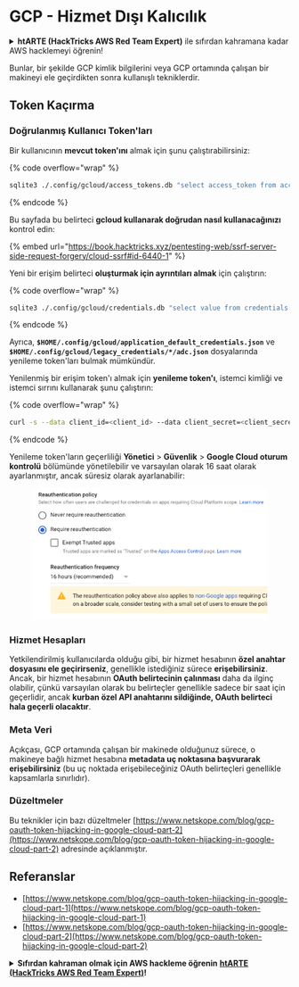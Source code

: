 # GCP - Hizmet Dışı Kalıcılık

<details>

<summary><strong>htARTE (HackTricks AWS Red Team Expert)</strong> ile sıfırdan kahramana kadar AWS hacklemeyi öğrenin!</summary>

HackTricks'i desteklemenin diğer yolları:

- Şirketinizin **HackTricks'te reklamını görmek** veya **HackTricks'i PDF olarak indirmek** için [**ABONELİK PLANLARI**](https://github.com/sponsors/carlospolop)'na göz atın!
- [**Resmi PEASS & HackTricks ürünlerini**](https://peass.creator-spring.com) edinin
- [**The PEASS Family**](https://opensea.io/collection/the-peass-family)'i keşfedin, özel [**NFT'lerimiz**](https://opensea.io/collection/the-peass-family) koleksiyonumuz
- 💬 [**Discord grubuna**](https://discord.gg/hRep4RUj7f) veya [**telegram grubuna**](https://t.me/peass) **katılın** veya bizi **Twitter** 🐦 [**@hacktricks\_live**](https://twitter.com/hacktricks\_live)'da **takip edin**.
- **Hacking püf noktalarınızı paylaşarak PR göndererek** [**HackTricks**](https://github.com/carlospolop/hacktricks) ve [**HackTricks Cloud**](https://github.com/carlospolop/hacktricks-cloud) github depolarına katkıda bulunun.

</details>

Bunlar, bir şekilde GCP kimlik bilgilerini veya GCP ortamında çalışan bir makineyi ele geçirdikten sonra kullanışlı tekniklerdir.

## Token Kaçırma

### Doğrulanmış Kullanıcı Token'ları

Bir kullanıcının **mevcut token'ını** almak için şunu çalıştırabilirsiniz:

{% code overflow="wrap" %}
```bash
sqlite3 ./.config/gcloud/access_tokens.db "select access_token from access_tokens where account_id='<email>';"
```
{% endcode %}

Bu sayfada bu belirteci **gcloud kullanarak doğrudan nasıl kullanacağınızı** kontrol edin:

{% embed url="https://book.hacktricks.xyz/pentesting-web/ssrf-server-side-request-forgery/cloud-ssrf#id-6440-1" %}

Yeni bir erişim belirteci **oluşturmak için ayrıntıları almak** için çalıştırın:

{% code overflow="wrap" %}
```bash
sqlite3 ./.config/gcloud/credentials.db "select value from credentials where account_id='<email>';"
```
{% endcode %}

Ayrıca, **`$HOME/.config/gcloud/application_default_credentials.json`** ve **`$HOME/.config/gcloud/legacy_credentials/*/adc.json`** dosyalarında yenileme token'ları bulmak mümkündür.

Yenilenmiş bir erişim token'ı almak için **yenileme token'ı**, istemci kimliği ve istemci sırrını kullanarak şunu çalıştırın:

{% code overflow="wrap" %}
```bash
curl -s --data client_id=<client_id> --data client_secret=<client_secret> --data grant_type=refresh_token --data refresh_token=<refresh_token> --data scope="https://www.googleapis.com/auth/cloud-platform https://www.googleapis.com/auth/accounts.reauth" https://www.googleapis.com/oauth2/v4/token
```
{% endcode %}

Yenileme token'ların geçerliliği **Yönetici** > **Güvenlik** > **Google Cloud oturum kontrolü** bölümünde yönetilebilir ve varsayılan olarak 16 saat olarak ayarlanmıştır, ancak süresiz olarak ayarlanabilir:

<figure><img src="../../../.gitbook/assets/image (2) (1).png" alt=""><figcaption></figcaption></figure>

### Hizmet Hesapları

Yetkilendirilmiş kullanıcılarda olduğu gibi, bir hizmet hesabının **özel anahtar dosyasını ele geçirirseniz**, genellikle istediğiniz sürece **erişebilirsiniz**.\
Ancak, bir hizmet hesabının **OAuth belirtecinin çalınması** daha da ilginç olabilir, çünkü varsayılan olarak bu belirteçler genellikle sadece bir saat için geçerlidir, ancak **kurban özel API anahtarını sildiğinde, OAuth belirteci hala geçerli olacaktır**.

### Meta Veri

Açıkçası, GCP ortamında çalışan bir makinede olduğunuz sürece, o makineye bağlı hizmet hesabına **metadata uç noktasına başvurarak erişebilirsiniz** (bu uç noktada erişebileceğiniz OAuth belirteçleri genellikle kapsamlarla sınırlıdır).

### Düzeltmeler

Bu teknikler için bazı düzeltmeler [https://www.netskope.com/blog/gcp-oauth-token-hijacking-in-google-cloud-part-2](https://www.netskope.com/blog/gcp-oauth-token-hijacking-in-google-cloud-part-2) adresinde açıklanmıştır.

## Referanslar

* [https://www.netskope.com/blog/gcp-oauth-token-hijacking-in-google-cloud-part-1](https://www.netskope.com/blog/gcp-oauth-token-hijacking-in-google-cloud-part-1)
* [https://www.netskope.com/blog/gcp-oauth-token-hijacking-in-google-cloud-part-2](https://www.netskope.com/blog/gcp-oauth-token-hijacking-in-google-cloud-part-2)

<details>

<summary><strong>Sıfırdan kahraman olmak için AWS hackleme öğrenin</strong> <a href="https://training.hacktricks.xyz/courses/arte"><strong>htARTE (HackTricks AWS Red Team Expert)</strong></a><strong>!</strong></summary>

HackTricks'i desteklemenin diğer yolları:

* **Şirketinizi HackTricks'te reklamını görmek istiyorsanız** veya **HackTricks'i PDF olarak indirmek istiyorsanız** [**ABONELİK PLANLARI**](https://github.com/sponsors/carlospolop)'na göz atın!
* [**Resmi PEASS & HackTricks ürünlerini**](https://peass.creator-spring.com) edinin
* [**The PEASS Family'yi**](https://opensea.io/collection/the-peass-family) keşfedin, özel [**NFT'lerimiz**](https://opensea.io/collection/the-peass-family) koleksiyonumuz
* 💬 [**Discord grubuna**](https://discord.gg/hRep4RUj7f) veya [**telegram grubuna**](https://t.me/peass) **katılın** veya bizi **Twitter** 🐦 [**@hacktricks\_live**](https://twitter.com/hacktricks\_live)**'da takip edin**.
* **Hacking püf noktalarınızı paylaşarak PR'lar göndererek** [**HackTricks**](https://github.com/carlospolop/hacktricks) ve [**HackTricks Cloud**](https://github.com/carlospolop/hacktricks-cloud) github depolarına katkıda bulunun.

</details>
